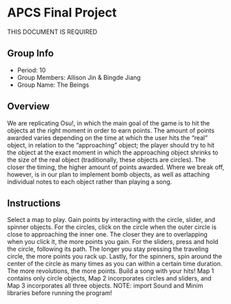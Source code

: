 # APCS Final Project
THIS DOCUMENT IS REQUIRED
## Group Info
* Period: 10
* Group Members: Allison Jin & Bingde Jiang
* Group Name: The Beings
## Overview
We are replicating Osu!, in which the main goal of the game is to hit the objects at the right moment in order to earn points. The amount of points awarded varies depending on the time at which the user hits the “real” object, in relation to the “approaching” object; the player should try to hit the object at the exact moment in which the approaching object shrinks to the size of the real object (traditionally, these objects are circles). The closer the timing, the higher amount of points awarded. Where we break off, however, is in our plan to implement bomb objects, as well as attaching individual notes to each object rather than playing a song.
## Instructions
Select a map to play. Gain points by interacting with the circle, slider, and spinner objects. For the circles, click on the circle when the outer circle is close to approaching the inner one. The closer they are to overlapping when you click it, the more points you  gain. For the  sliders, press and hold the circle, following its path. The longer you stay pressing the traveling circle, the more points you rack up. Lastly, for the spinners, spin around the center of the circle as many times as you can within a certain time duration. The more revolutions, the more points. Build a song with your hits! Map 1 contains only circle objects, Map 2 incorporates circles and sliders, and Map 3 incorporates all three objects.
NOTE: import Sound and Minim libraries before running the program!
